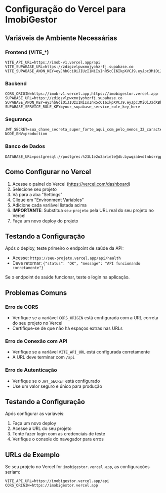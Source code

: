 # Configuração do Vercel para ImobiGestor

## Variáveis de Ambiente Necessárias

### Frontend (VITE_*)
```
VITE_API_URL=https://imob-v1.vercel.app/api
VITE_SUPABASE_URL=https://zdigzvlpwxmojyohzrfj.supabase.co
VITE_SUPABASE_ANON_KEY=eyJhbGciOiJIUzI1NiIsInR5cCI6IkpXVCJ9.eyJpc3MiOiJzdXBhYmFzZSIsInJlZiI6InpkaWd6dmxwd3htb2p5b2h6cmZqIiwicm9sZSI6ImFub24iLCJpYXQiOjE3MzQ5NzE0NzQsImV4cCI6MjA1MDU0NzQ3NH0.8vQJU8W8X9Y7Z6A5B4C3D2E1F0G9H8I7J6K5L4M3N2O1P0Q9R8S7T6U5V4W3X2Y1Z0
```

### Backend
```
CORS_ORIGIN=https://imob-v1.vercel.app,https://imobigestor.vercel.app
SUPABASE_URL=https://zdigzvlpwxmojyohzrfj.supabase.co
SUPABASE_ANON_KEY=eyJhbGciOiJIUzI1NiIsInR5cCI6IkpXVCJ9.eyJpc3MiOiJzdXBhYmFzZSIsInJlZiI6InpkaWd6dmxwd3htb2p5b2h6cmZqIiwicm9sZSI6ImFub24iLCJpYXQiOjE3MzQ5NzE0NzQsImV4cCI6MjA1MDU0NzQ3NH0.8vQJU8W8X9Y7Z6A5B4C3D2E1F0G9H8I7J6K5L4M3N2O1P0Q9R8S7T6U5V4W3X2Y1Z0
SUPABASE_SERVICE_ROLE_KEY=your_supabase_service_role_key_here
```

### Segurança
```
JWT_SECRET=sua_chave_secreta_super_forte_aqui_com_pelo_menos_32_caracteres_imobigestor_2024
NODE_ENV=production
```

### Banco de Dados
```
DATABASE_URL=postgresql://postgres:%23L1e2o3ariele@db.bywqzabvdtnbsrrgpwek.supabase.co:5432/postgres
```

## Como Configurar no Vercel

1. Acesse o painel do Vercel (https://vercel.com/dashboard)
2. Selecione seu projeto
3. Vá para a aba "Settings"
4. Clique em "Environment Variables"
5. Adicione cada variável listada acima
6. **IMPORTANTE**: Substitua `seu-projeto` pela URL real do seu projeto no Vercel
7. Faça um novo deploy do projeto

## Testando a Configuração

Após o deploy, teste primeiro o endpoint de saúde da API:
- Acesse: `https://seu-projeto.vercel.app/api/health`
- Deve retornar: `{"status": "OK", "message": "API funcionando corretamente"}`

Se o endpoint de saúde funcionar, teste o login na aplicação.

## Problemas Comuns

### Erro de CORS
- Verifique se a variável `CORS_ORIGIN` está configurada com a URL correta do seu projeto no Vercel
- Certifique-se de que não há espaços extras nas URLs

### Erro de Conexão com API
- Verifique se a variável `VITE_API_URL` está configurada corretamente
- A URL deve terminar com `/api`

### Erro de Autenticação
- Verifique se o `JWT_SECRET` está configurado
- Use um valor seguro e único para produção

## Testando a Configuração

Após configurar as variáveis:
1. Faça um novo deploy
2. Acesse a URL do seu projeto
3. Tente fazer login com as credenciais de teste
4. Verifique o console do navegador para erros

## URLs de Exemplo

Se seu projeto no Vercel for `imobigestor.vercel.app`, as configurações seriam:
```
VITE_API_URL=https://imobigestor.vercel.app/api
CORS_ORIGIN=https://imobigestor.vercel.app
```